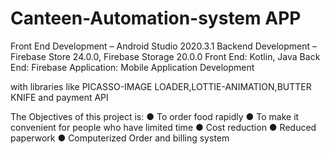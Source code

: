 # Canteen-Automation-system APP
Front End Development – Android Studio 2020.3.1
Backend Development –Firebase Store 24.0.0, Firebase Storage 20.0.0
Front End: Kotlin, Java
Back End: Firebase
Application: Mobile Application Development

with libraries like PICASSO-IMAGE LOADER,LOTTIE-ANIMATION,BUTTER KNIFE and payment API

The Objectives of this project is:
● To order food rapidly
● To make it convenient for people who have limited time
● Cost reduction
● Reduced paperwork
● Computerized Order and billing system
